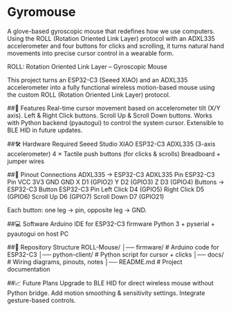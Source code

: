 # Gyromouse
A glove-based gyroscopic mouse that redefines how we use computers. Using the ROLL (Rotation Oriented Link Layer) protocol with an ADXL335 accelerometer and four buttons for clicks and scrolling, it turns natural hand movements into precise cursor control in a wearable form.

ROLL: Rotation Oriented Link Layer – Gyroscopic Mouse

This project turns an ESP32-C3 (Seeed XIAO) and an ADXL335 accelerometer into a fully functional wireless motion-based mouse using the custom ROLL (Rotation Oriented Link Layer) protocol.

##🚀 Features
Real-time cursor movement based on accelerometer tilt (X/Y axis).
Left & Right Click buttons.
Scroll Up & Scroll Down buttons.
Works with Python backend (pyautogui) to control the system cursor.
Extensible to BLE HID in future updates.

##🛠️ Hardware Required
Seeed Studio XIAO ESP32-C3
ADXL335 (3-axis accelerometer)
4 × Tactile push buttons (for clicks & scrolls)
Breadboard + jumper wires

##📌 Pinout Connections
ADXL335 → ESP32-C3
ADXL335 Pin	ESP32-C3 Pin
VCC	3V3
GND	GND
X	D1 (GPIO2)
Y	D2 (GPIO3)
Z	D3 (GPIO4)
Buttons → ESP32-C3
Button	ESP32-C3 Pin
Left Click	D4 (GPIO5)
Right Click	D5 (GPIO6)
Scroll Up	D6 (GPIO7)
Scroll Down	D7 (GPIO21)

Each button: one leg → pin, opposite leg → GND.

##💻 Software
Arduino IDE for ESP32-C3 firmware
Python 3 + pyserial + pyautogui on host PC

##📂 Repository Structure
ROLL-Mouse/
│── firmware/         # Arduino code for ESP32-C3
│── python-client/    # Python script for cursor + clicks
│── docs/             # Wiring diagrams, pinouts, notes
│── README.md         # Project documentation

##📈 Future Plans
Upgrade to BLE HID for direct wireless mouse without Python bridge.
Add motion smoothing & sensitivity settings.
Integrate gesture-based controls.
